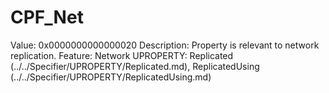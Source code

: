 # CPF_Net

Value: 0x0000000000000020
Description: Property is relevant to network replication.
Feature: Network
UPROPERTY: Replicated (../../Specifier/UPROPERTY/Replicated.md), ReplicatedUsing (../../Specifier/UPROPERTY/ReplicatedUsing.md)